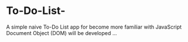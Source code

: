 # To-Do-List-
A simple naive To-Do List app for become more familiar with JavaScript Document Object (DOM) will be developed ... 
